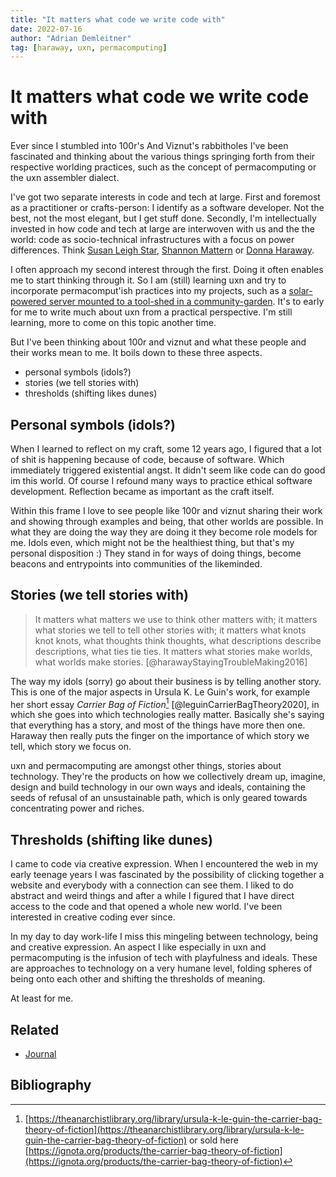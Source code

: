 ```yaml
---
title: "It matters what code we write code with"
date: 2022-07-16
author: "Adrian Demleitner"
tag: [haraway, uxn, permacomputing]
---
```

# It matters what code we write code with

Ever since I stumbled into 100r's And Viznut's rabbitholes I've been fascinated and thinking about the various things springing forth from their respective worlding practices, such as the concept of permacomputing or the uxn assembler dialect. 

I've got two separate interests in code and tech at large. First and foremost as a practitioner or crafts-person: I identify as a software developer. Not the best, not the most elegant, but I get stuff done. Secondly, I'm intellectually invested in how code and tech at large are interwoven with us and the the world: code as socio-technical infrastructures with a focus on power differences. Think [Susan Leigh Star](pages/Infrastructure.md), [Shannon Mattern](reading/@matternLibraryInfrastructure2014.md) or [Donna Haraway](reading/Staying%20with%20the%20Trouble%20-%20Donna%20Haraway.md).

I often approach my second interest through the first. Doing it often enables me to start thinking through it. So I am (still) learning uxn and try to incorporate permacomput'ish practices into my projects, such as a [solar-powered server mounted to a tool-shed in a community-garden](notes/Solar%20Sensitivities.md). It's to early for me to write much about uxn from a practical perspective. I'm still learning, more to come on this topic another time. 

But I've been thinking about 100r and viznut and what these people and their works mean to me. It boils down to these three aspects. 

- personal symbols (idols?)
- stories (we tell stories with)
- thresholds (shifting likes dunes)

## Personal symbols (idols?)
When I learned to reflect on my craft, some 12 years ago, I figured that a lot of shit is happening because of code, because of software. Which immediately triggered existential angst. It didn't seem like code can do good im this world. Of course I refound many ways to practice ethical software development. Reflection became as important as the craft itself. 

Within this frame I love to see people like 100r and viznut sharing their work and showing through examples and being, that other worlds are possible. In what they are doing the way they are doing it they become role models for me. Idols even, which might not be the healthiest thing, but that's my personal disposition :) They stand in for ways of doing things, become beacons and entrypoints into communities of the likeminded. 

## Stories (we tell stories with)
> It matters what matters we use to think other matters with; it matters what stories we tell to tell other stories with; it matters what knots knot knots, what thoughts think thoughts, what descriptions describe descriptions, what ties tie ties. It matters what stories make worlds, what worlds make stories. [@harawayStayingTroubleMaking2016]

The way my idols (sorry) go about their business is by telling another story. This is one of the major aspects in Ursula K. Le Guin's work, for example her short essay *Carrier Bag of Fiction*[^1] [@leguinCarrierBagTheory2020], in which she goes into which technologies really matter. Basically she's saying that everything has a story, and most of the things have more then one. Haraway then really puts the finger on the importance of which story we tell, which story we focus on.

uxn and permacomputing are amongst other things, stories about technology. They're the products on how we collectively dream up, imagine, design and build technology in our own ways and ideals, containing the seeds of refusal of an unsustainable path, which is only geared towards concentrating power and riches.

## Thresholds (shifting like dunes)
I came to code via creative expression. When I encountered the web in my early teenage years I was fascinated by the possibility of clicking together a website and everybody with a connection can see them. I liked to do abstract and weird things and after a while I figured that I have direct access to the code and that opened a whole new world. I've been interested in creative coding ever since.

In my day to day work-life I miss this mingeling between technology, being and creative expression. An aspect I like especially in uxn and permacomputing is the infusion of tech with playfulness and ideals. These are approaches to technology on a very humane level, folding spheres of being onto each other and shifting the thresholds of meaning.

At least for me.

## Related
- [Journal](pages/journal.md)

## Bibliography

[^1]: [https://theanarchistlibrary.org/library/ursula-k-le-guin-the-carrier-bag-theory-of-fiction](https://theanarchistlibrary.org/library/ursula-k-le-guin-the-carrier-bag-theory-of-fiction) or sold here [https://ignota.org/products/the-carrier-bag-theory-of-fiction](https://ignota.org/products/the-carrier-bag-theory-of-fiction)